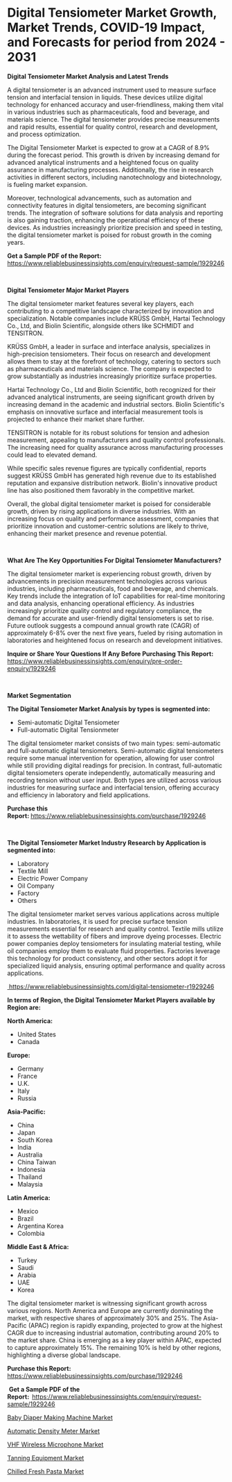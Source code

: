 <p><h1>Digital Tensiometer Market Growth, Market Trends, COVID-19 Impact, and Forecasts for period from 2024 - 2031</h1></p><p><strong>Digital Tensiometer Market Analysis and Latest Trends</strong></p>
<p><p>A digital tensiometer is an advanced instrument used to measure surface tension and interfacial tension in liquids. These devices utilize digital technology for enhanced accuracy and user-friendliness, making them vital in various industries such as pharmaceuticals, food and beverage, and materials science. The digital tensiometer provides precise measurements and rapid results, essential for quality control, research and development, and process optimization.</p><p>The Digital Tensiometer Market is expected to grow at a CAGR of 8.9% during the forecast period. This growth is driven by increasing demand for advanced analytical instruments and a heightened focus on quality assurance in manufacturing processes. Additionally, the rise in research activities in different sectors, including nanotechnology and biotechnology, is fueling market expansion. </p><p>Moreover, technological advancements, such as automation and connectivity features in digital tensiometers, are becoming significant trends. The integration of software solutions for data analysis and reporting is also gaining traction, enhancing the operational efficiency of these devices. As industries increasingly prioritize precision and speed in testing, the digital tensiometer market is poised for robust growth in the coming years.</p></p>
<p><strong>Get a Sample PDF of the Report:&nbsp;</strong> <a href="https://www.reliablebusinessinsights.com/enquiry/request-sample/1929246?utm_campaign=117&utm_medium=2&utm_source=Github&utm_content=ia&utm_term=25102024&utm_id=digital-tensiometer">https://www.reliablebusinessinsights.com/enquiry/request-sample/1929246</a></p>
<p>&nbsp;</p>
<p><strong>Digital Tensiometer Major Market Players</strong></p>
<p><p>The digital tensiometer market features several key players, each contributing to a competitive landscape characterized by innovation and specialization. Notable companies include KRÜSS GmbH, Hartai Technology Co., Ltd, and Biolin Scientific, alongside others like SCHMIDT and TENSITRON.</p><p>KRÜSS GmbH, a leader in surface and interface analysis, specializes in high-precision tensiometers. Their focus on research and development allows them to stay at the forefront of technology, catering to sectors such as pharmaceuticals and materials science. The company is expected to grow substantially as industries increasingly prioritize surface properties.</p><p>Hartai Technology Co., Ltd and Biolin Scientific, both recognized for their advanced analytical instruments, are seeing significant growth driven by increasing demand in the academic and industrial sectors. Biolin Scientific's emphasis on innovative surface and interfacial measurement tools is projected to enhance their market share further.</p><p>TENSITRON is notable for its robust solutions for tension and adhesion measurement, appealing to manufacturers and quality control professionals. The increasing need for quality assurance across manufacturing processes could lead to elevated demand.</p><p>While specific sales revenue figures are typically confidential, reports suggest KRÜSS GmbH has generated high revenue due to its established reputation and expansive distribution network. Biolin's innovative product line has also positioned them favorably in the competitive market.</p><p>Overall, the global digital tensiometer market is poised for considerable growth, driven by rising applications in diverse industries. With an increasing focus on quality and performance assessment, companies that prioritize innovation and customer-centric solutions are likely to thrive, enhancing their market presence and revenue potential.</p></p>
<p>&nbsp;</p>
<p><strong>What Are The Key Opportunities For Digital Tensiometer Manufacturers?</strong></p>
<p><p>The digital tensiometer market is experiencing robust growth, driven by advancements in precision measurement technologies across various industries, including pharmaceuticals, food and beverage, and chemicals. Key trends include the integration of IoT capabilities for real-time monitoring and data analysis, enhancing operational efficiency. As industries increasingly prioritize quality control and regulatory compliance, the demand for accurate and user-friendly digital tensiometers is set to rise. Future outlook suggests a compound annual growth rate (CAGR) of approximately 6-8% over the next five years, fueled by rising automation in laboratories and heightened focus on research and development initiatives.</p></p>
<p><strong>Inquire or Share Your Questions If Any Before Purchasing This Report:</strong> <a href="https://www.reliablebusinessinsights.com/enquiry/pre-order-enquiry/1929246?utm_campaign=117&utm_medium=2&utm_source=Github&utm_content=ia&utm_term=25102024&utm_id=digital-tensiometer">https://www.reliablebusinessinsights.com/enquiry/pre-order-enquiry/1929246</a></p>
<p>&nbsp;</p>
<p><strong>Market Segmentation</strong></p>
<p><strong>The Digital Tensiometer Market Analysis by types is segmented into:</strong></p>
<p><ul><li>Semi-automatic Digital Tensiometer</li><li>Full-automatic Digital Tensionmeter</li></ul></p>
<p><p>The digital tensiometer market consists of two main types: semi-automatic and full-automatic digital tensiometers. Semi-automatic digital tensiometers require some manual intervention for operation, allowing for user control while still providing digital readings for precision. In contrast, full-automatic digital tensiometers operate independently, automatically measuring and recording tension without user input. Both types are utilized across various industries for measuring surface and interfacial tension, offering accuracy and efficiency in laboratory and field applications.</p></p>
<p><strong>Purchase this Report:&nbsp;</strong><a href="https://www.reliablebusinessinsights.com/purchase/1929246?utm_campaign=117&utm_medium=2&utm_source=Github&utm_content=ia&utm_term=25102024&utm_id=digital-tensiometer">https://www.reliablebusinessinsights.com/purchase/1929246</a></p>
<p>&nbsp;</p>
<p><strong>The Digital Tensiometer Market Industry Research by Application is segmented into:</strong></p>
<p><ul><li>Laboratory</li><li>Textile Mill</li><li>Electric Power Company</li><li>Oil Company</li><li>Factory</li><li>Others</li></ul></p>
<p><p>The digital tensiometer market serves various applications across multiple industries. In laboratories, it is used for precise surface tension measurements essential for research and quality control. Textile mills utilize it to assess the wettability of fibers and improve dyeing processes. Electric power companies deploy tensiometers for insulating material testing, while oil companies employ them to evaluate fluid properties. Factories leverage this technology for product consistency, and other sectors adopt it for specialized liquid analysis, ensuring optimal performance and quality across applications.</p></p>
<p><a href="https://www.reliablebusinessinsights.com/digital-tensiometer-r1929246?utm_campaign=117&utm_medium=2&utm_source=Github&utm_content=ia&utm_term=25102024&utm_id=digital-tensiometer">&nbsp;https://www.reliablebusinessinsights.com/digital-tensiometer-r1929246</a></p>
<p><strong>In terms of Region, the Digital Tensiometer Market Players available by Region are:</strong></p>
<p>
    <p> <strong> North America: </strong>
        <ul>
            <li>United States</li>
            <li>Canada</li>
        </ul>
        </p> 
    <p> <strong> Europe: </strong>
        <ul>
            <li>Germany</li>
            <li>France</li>
            <li>U.K.</li>
            <li>Italy</li>
            <li>Russia</li>
        </ul>
        </p> 
    <p> <strong> Asia-Pacific: </strong>
        <ul>
            <li>China</li>
            <li>Japan</li>
            <li>South Korea</li>
            <li>India</li>
            <li>Australia</li>
            <li>China Taiwan</li>
            <li>Indonesia</li>
            <li>Thailand</li>
            <li>Malaysia</li>
        </ul>
        </p> 
    <p> <strong> Latin America: </strong>
        <ul>
            <li>Mexico</li>
            <li>Brazil</li>
            <li>Argentina Korea</li>
            <li>Colombia</li>
        </ul>
        </p> 
    <p> <strong> Middle East & Africa: </strong>
        <ul>
            <li>Turkey</li>
            <li>Saudi</li>
            <li>Arabia</li>
            <li>UAE</li>
            <li>Korea</li>
        </ul>
    </p>
    </p>
<p><p>The digital tensiometer market is witnessing significant growth across various regions. North America and Europe are currently dominating the market, with respective shares of approximately 30% and 25%. The Asia-Pacific (APAC) region is rapidly expanding, projected to grow at the highest CAGR due to increasing industrial automation, contributing around 20% to the market share. China is emerging as a key player within APAC, expected to capture approximately 15%. The remaining 10% is held by other regions, highlighting a diverse global landscape.</p></p>
<p><strong>Purchase this Report: </strong><a href="https://www.reliablebusinessinsights.com/purchase/1929246?utm_campaign=117&utm_medium=2&utm_source=Github&utm_content=ia&utm_term=25102024&utm_id=digital-tensiometer">https://www.reliablebusinessinsights.com/purchase/1929246</a></p>
<p>&nbsp;<strong>Get a Sample PDF of the Report:&nbsp;&nbsp;</strong><a href="https://www.reliablebusinessinsights.com/enquiry/request-sample/1929246?utm_campaign=117&utm_medium=2&utm_source=Github&utm_content=ia&utm_term=25102024&utm_id=digital-tensiometer">https://www.reliablebusinessinsights.com/enquiry/request-sample/1929246</a></p>
<p><strong></strong></p>
<p><p><a href="https://www.linkedin.com/pulse/baby-diaper-making-machine-market-size-segmentation-trends-growth-ijnaf?utm_campaign=117&utm_medium=2&utm_source=Github&utm_content=ia&utm_term=25102024&utm_id=digital-tensiometer">Baby Diaper Making Machine Market</a></p><p><a href="https://github.com/ryanbell8967/Market-Research-Report-List-1/blob/main/automatic-density-meter-market.md?utm_campaign=117&utm_medium=2&utm_source=Github&utm_content=ia&utm_term=25102024&utm_id=digital-tensiometer">Automatic Density Meter Market</a></p><p><a href="https://github.com/yoshih12/Market-Research-Report-List-4/blob/main/vhf-wireless-microphone-market.md?utm_campaign=117&utm_medium=2&utm_source=Github&utm_content=ia&utm_term=25102024&utm_id=digital-tensiometer">VHF Wireless Microphone Market</a></p><p><a href="https://issuu.com/reportprime-2/docs/tanning-equipment-market-size-2030._e22ad423b59187?utm_campaign=117&utm_medium=2&utm_source=Github&utm_content=ia&utm_term=25102024&utm_id=digital-tensiometer">Tanning Equipment Market</a></p><p><a href="https://www.linkedin.com/pulse/strategic-roadmap-success-global-chilled-fresh-pasta-market-maexf?utm_campaign=117&utm_medium=2&utm_source=Github&utm_content=ia&utm_term=25102024&utm_id=digital-tensiometer">Chilled Fresh Pasta Market</a></p></p>
